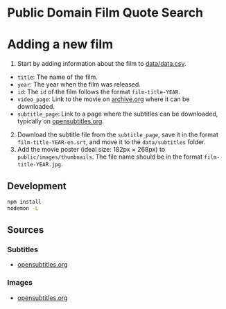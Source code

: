 # Public Domain Film Quote Search

# Adding a new film

1. Start by adding information about the film to [data/data.csv](https://github.com/stefanbohacek/public-domain-film-quote-search/blob/main/data/data.csv).

- `title`: The name of the film.
- `year`: The year when the film was released.
- `id`: The `id` of the film follows the format `film-title-YEAR`.
- `video_page`: Link to the movie on [archive.org](https://archive.org/) where it can be downloaded.
- `subtitle_page`: Link to a page where the subtitles can be downloaded, typically on [opensubtitles.org](https://www.opensubtitles.org).

2. Download the subtitle file from the `subtitle_page`, save it in the format `film-title-YEAR-en.srt`, and move it to the `data/subtitles` folder.
3. Add the movie poster (ideal size: 182px × 268px) to `public/images/thumbnails`. The file name should be in the format `film-title-YEAR.jpg`.

## Development

```sh
npm install
nodemon -L
```

## Sources

### Subtitles

- [opensubtitles.org](https://opensubtitles.org)

### Images

- [opensubtitles.org](https://opensubtitles.org)
